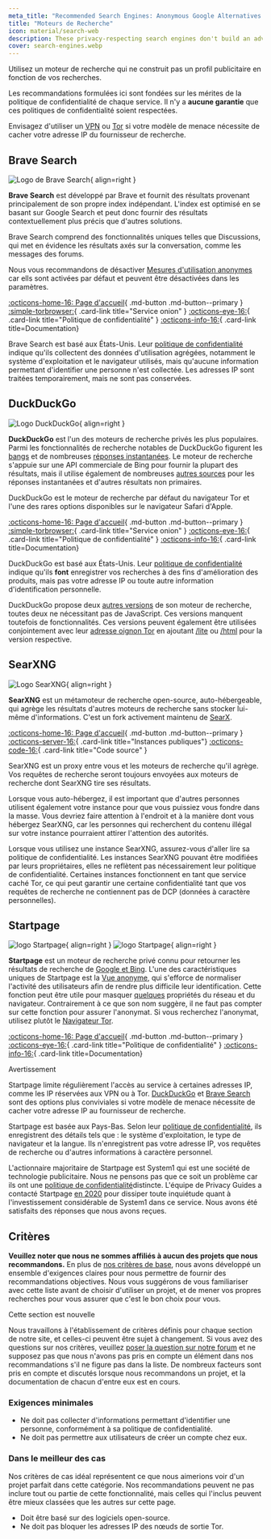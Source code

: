 ```yaml
---
meta_title: "Recommended Search Engines: Anonymous Google Alternatives - Privacy Guides"
title: "Moteurs de Recherche"
icon: material/search-web
description: These privacy-respecting search engines don't build an advertising profile based on your searches.
cover: search-engines.webp
---
```


Utilisez un moteur de recherche qui ne construit pas un profil publicitaire en fonction de vos recherches.

Les recommandations formulées ici sont fondées sur les mérites de la politique de confidentialité de chaque service. Il n'y a **aucune garantie** que ces politiques de confidentialité soient respectées.

Envisagez d'utiliser un [VPN](vpn.md) ou [Tor](https://www.torproject.org/) si votre modèle de menace nécessite de cacher votre adresse IP du fournisseur de recherche.

## Brave Search

<div class="admonition recommendation" markdown>

![Logo de Brave Search](assets/img/search-engines/brave-search.svg){ align=right }

**Brave Search** est développé par Brave et fournit des résultats provenant principalement de son propre index indépendant. L'index est optimisé en se basant sur Google Search et peut donc fournir des résultats contextuellement plus précis que d'autres solutions.

Brave Search comprend des fonctionnalités uniques telles que Discussions, qui met en évidence les résultats axés sur la conversation, comme les messages des forums.

Nous vous recommandons de désactiver [Mesures d'utilisation anonymes](https://search.brave.com/help/usage-metrics) car ells sont activées par défaut et peuvent être désactivées dans les paramètres.

[:octicons-home-16: Page d'accueil](https://search.brave.com/){ .md-button .md-button--primary }
[:simple-torbrowser:](https://search.brave4u7jddbv7cyviptqjc7jusxh72uik7zt6adtckl5f4nwy2v72qd.onion){ .card-link title="Service onion" }
[:octicons-eye-16:](https://search.brave.com/help/privacy-policy){ .card-link title="Politique de confidentialité" }
[:octicons-info-16:](https://search.brave.com/help){ .card-link title=Documentation}

</details>

</div>

Brave Search est basé aux États-Unis. Leur [politique de confidentialité](https://search.brave.com/help/privacy-policy) indique qu'ils collectent des données d'utilisation agrégées, notamment le système d'exploitation et le navigateur utilisés, mais qu'aucune information permettant d'identifier une personne n'est collectée. Les adresses IP sont traitées temporairement, mais ne sont pas conservées.

## DuckDuckGo

<div class="admonition recommendation" markdown>

![Logo DuckDuckGo](assets/img/search-engines/duckduckgo.svg){ align=right }

**DuckDuckGo** est l'un des moteurs de recherche privés les plus populaires. Parmi les fonctionnalités de recherche notables de DuckDuckGo figurent les [bangs](https://duckduckgo.com/bang) et de nombreuses [réponses instantanées](https://help.duckduckgo.com/duckduckgo-help-pages/features/instant-answers-and-other-features/). Le moteur de recherche s'appuie sur une API commerciale de Bing pour fournir la plupart des résultats, mais il utilise également de nombreuses [autres sources](https://help.duckduckgo.com/results/sources/) pour les réponses instantanées et d'autres résultats non primaires.

DuckDuckGo est le moteur de recherche par défaut du navigateur Tor et l'une des rares options disponibles sur le navigateur Safari d'Apple.

[:octicons-home-16: Page d'accueil](https://duckduckgo.com){ .md-button .md-button--primary }
[:simple-torbrowser:](https://duckduckgogg42xjoc72x3sjasowoarfbgcmvfimaftt6twagswzczad.onion){ .card-link title="Service onion" }
[:octicons-eye-16:](https://duckduckgo.com/privacy){ .card-link title="Politique de confidentialité" }
[:octicons-info-16:](https://help.duckduckgo.com/){ .card-link title=Documentation}

</details>

</div>

DuckDuckGo est basé aux États-Unis. Leur [politique de confidentialité](https://duckduckgo.com/privacy) indique qu'ils **font** enregistrer vos recherches à des fins d'amélioration des produits, mais pas votre adresse IP ou toute autre information d'identification personnelle.

DuckDuckGo propose deux [autres versions](https://help.duckduckgo.com/features/non-javascript/) de son moteur de recherche, toutes deux ne nécessitant pas de JavaScript. Ces versions manquent toutefois de fonctionnalités. Ces versions peuvent également être utilisées conjointement avec leur [adresse oignon Tor](https://duckduckgogg42xjoc72x3sjasowoarfbgcmvfimaftt6twagswzczad.onion/) en ajoutant [/lite](https://duckduckgogg42xjoc72x3sjasowoarfbgcmvfimaftt6twagswzczad.onion/lite) ou [/html](https://duckduckgogg42xjoc72x3sjasowoarfbgcmvfimaftt6twagswzczad.onion/html) pour la version respective.

## SearXNG

<div class="admonition recommendation" markdown>

![Logo SearXNG](assets/img/search-engines/searxng.svg){ align=right }

**SearXNG** est un métamoteur de recherche open-source, auto-hébergeable, qui agrège les résultats d'autres moteurs de recherche sans stocker lui-même d'informations. C'est un fork activement maintenu de [SearX](https://github.com/searx/searx).

[:octicons-home-16: Page d'accueil](https://searxng.org){ .md-button .md-button--primary }
[:octicons-server-16:](https://searx.space/){ .card-link title="Instances publiques"}
[:octicons-code-16:](https://github.com/searxng/searxng){ .card-link title="Code source" }

</details>

</div>

SearXNG est un proxy entre vous et les moteurs de recherche qu'il agrège. Vos requêtes de recherche seront toujours envoyées aux moteurs de recherche dont SearXNG tire ses résultats.

Lorsque vous auto-hébergez, il est important que d'autres personnes utilisent également votre instance pour que vous puissiez vous fondre dans la masse. Vous devriez faire attention à l'endroit et à la manière dont vous hébergez SearXNG, car les personnes qui recherchent du contenu illégal sur votre instance pourraient attirer l'attention des autorités.

Lorsque vous utilisez une instance SearXNG, assurez-vous d'aller lire sa politique de confidentialité. Les instances SearXNG pouvant être modifiées par leurs propriétaires, elles ne reflètent pas nécessairement leur politique de confidentialité. Certaines instances fonctionnent en tant que service caché Tor, ce qui peut garantir une certaine confidentialité tant que vos requêtes de recherche ne contiennent pas de DCP (données à caractère personnelles).

## Startpage

<div class="admonition recommendation" markdown>

![logo Startpage](assets/img/search-engines/startpage.svg#only-light){ align=right }
![logo Startpage](assets/img/search-engines/startpage-dark.svg#only-dark){ align=right }

**Startpage** est un moteur de recherche privé connu pour retourner les résultats de recherche de [Google et Bing](https://support.startpage.com/hc/en-us/articles/4522435533844-What-is-the-relationship-entre-Startpage-and-your-search-partners-like-Google-and-Microsoft-Bing-).  L'une des caractéristiques uniques de Startpage est la [Vue anonyme](https://www.startpage.com/en/anonymous-view/), qui s'efforce de normaliser l'activité des utilisateurs afin de rendre plus difficile leur identification. Cette fonction peut être utile pour masquer [quelques](https://support.startpage.com/hc/en-us/articles/4455540212116-The-Anonymous-View-Proxy-technical-details) propriétés du réseau et du navigateur. Contrairement à ce que son nom suggère, il ne faut pas compter sur cette fonction pour assurer l'anonymat. Si vous recherchez l'anonymat, utilisez plutôt le [Navigateur Tor](tor.md#tor-browser).

[:octicons-home-16: Page d'accueil](https://www.startpage.com){ .md-button .md-button--primary }
[:octicons-eye-16:](https://www.startpage.com/en/privacy-policy){ .card-link title="Politique de confidentialité" }
[:octicons-info-16:](https://support.startpage.com/hc/en-us/categories/4481917470356-Startpage-Search-Engine){ .card-link title=Documentation}

</details>

</div>

<div class="admonition warning" markdown>
<p class="admonition-title">Avertissement</p>

Startpage limite régulièrement l'accès au service à certaines adresses IP, comme les IP réservées aux VPN ou à Tor. [DuckDuckGo](#duckduckgo) et [Brave Search](#brave-search) sont des options plus conviviales si votre modèle de menace nécessite de cacher votre adresse IP au fournisseur de recherche.

</div>

Startpage est basée aux Pays-Bas. Selon leur [politique de confidentialité](https://www.startpage.com/en/privacy-policy/), ils enregistrent des détails tels que : le système d'exploitation, le type de navigateur et la langue. Ils n'enregistrent pas votre adresse IP, vos requêtes de recherche ou d'autres informations à caractère personnel.

L'actionnaire majoritaire de Startpage est System1 qui est une société de technologie publicitaire. Nous ne pensons pas que ce soit un problème car ils ont une [politique de confidentialité](https://system1.com/terms/privacy-policy)distincte. L'équipe de Privacy Guides a contacté Startpage [en 2020](https://web.archive.org/web/20210118031008/https://blog.privacytools.io/relisting-startpage/) pour dissiper toute inquiétude quant à l'investissement considérable de System1 dans ce service. Nous avons été satisfaits des réponses que nous avons reçues.

## Critères

**Veuillez noter que nous ne sommes affiliés à aucun des projets que nous recommandons.** En plus de [nos critères de base](about/criteria.md), nous avons développé un ensemble d'exigences claires pour nous permettre de fournir des recommandations objectives. Nous vous suggérons de vous familiariser avec cette liste avant de choisir d'utiliser un projet, et de mener vos propres recherches pour vous assurer que c'est le bon choix pour vous.

<div class="admonition example" markdown>
<p class="admonition-title">Cette section est nouvelle</p>

Nous travaillons à l'établissement de critères définis pour chaque section de notre site, et celles-ci peuvent être sujet à changement. Si vous avez des questions sur nos critères, veuillez [poser la question sur notre forum](https://discuss.privacyguides.net/latest) et ne supposez pas que nous n'avons pas pris en compte un élément dans nos recommandations s'il ne figure pas dans la liste. De nombreux facteurs sont pris en compte et discutés lorsque nous recommandons un projet, et la documentation de chacun d'entre eux est en cours.

</div>

### Exigences minimales

- Ne doit pas collecter d'informations permettant d'identifier une personne, conformément à sa politique de confidentialité.
- Ne doit pas permettre aux utilisateurs de créer un compte chez eux.

### Dans le meilleur des cas

Nos critères de cas idéal représentent ce que nous aimerions voir d'un projet parfait dans cette catégorie. Nos recommandations peuvent ne pas inclure tout ou partie de cette fonctionnalité, mais celles qui l'inclus peuvent être mieux classées que les autres sur cette page.

- Doit être basé sur des logiciels open-source.
- Ne doit pas bloquer les adresses IP des nœuds de sortie Tor.
